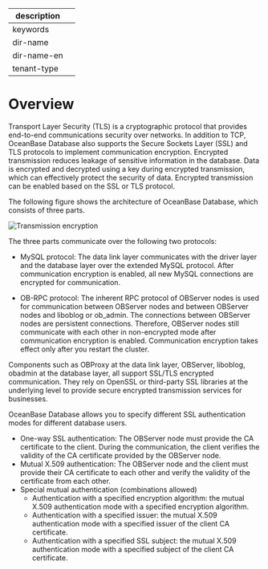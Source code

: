 |description||
|---|---|
|keywords||
|dir-name||
|dir-name-en||
|tenant-type||

# Overview

Transport Layer Security (TLS) is a cryptographic protocol that provides end-to-end communications security over networks. In addition to TCP, OceanBase Database also supports the Secure Sockets Layer (SSL) and TLS protocols to implement communication encryption. Encrypted transmission reduces leakage of sensitive information in the database. Data is encrypted and decrypted using a key during encrypted transmission, which can effectively protect the security of data. Encrypted transmission can be enabled based on the SSL or TLS protocol. 

The following figure shows the architecture of OceanBase Database, which consists of three parts. 

![Transmission encryption](https://obbusiness-private.oss-cn-shanghai.aliyuncs.com/doc/img/observer-enterprise/V4.2.1/EN_US/700.reference/100.oceanbase-database-concepts/%E5%86%85%E6%A0%B830.png)

The three parts communicate over the following two protocols:

* MySQL protocol: The data link layer communicates with the driver layer and the database layer over the extended MySQL protocol. After communication encryption is enabled, all new MySQL connections are encrypted for communication. 

* OB-RPC protocol: The inherent RPC protocol of OBServer nodes is used for communication between OBServer nodes and between OBServer nodes and liboblog or ob_admin. The connections between OBServer nodes are persistent connections. Therefore, OBServer nodes still communicate with each other in non-encrypted mode after communication encryption is enabled. Communication encryption takes effect only after you restart the cluster. 

Components such as OBProxy at the data link layer, OBServer, liboblog, obadmin at the database layer, all support SSL/TLS encrypted communication. They rely on OpenSSL or third-party SSL libraries at the underlying level to provide secure encrypted transmission services for businesses. 

OceanBase Database allows you to specify different SSL authentication modes for different database users. 

* One-way SSL authentication: The OBServer node must provide the CA certificate to the client. During the communication, the client verifies the validity of the CA certificate provided by the OBServer node. 
* Mutual X.509 authentication: The OBServer node and the client must provide their CA certificate to each other and verify the validity of the certificate from each other. 
* Special mutual authentication (combinations allowed)
   * Authentication with a specified encryption algorithm: the mutual X.509 authentication mode with a specified encryption algorithm. 
   * Authentication with a specified issuer: the mutual X.509 authentication mode with a specified issuer of the client CA certificate. 
   * Authentication with a specified SSL subject: the mutual X.509 authentication mode with a specified subject of the client CA certificate. 
